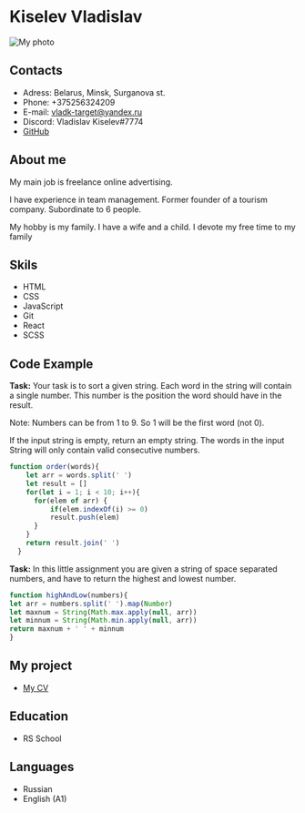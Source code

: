 # Kiselev Vladislav

![My photo](/img/My_photo.jpg)

## Contacts

* Adress: Belarus, Minsk, Surganova st.
* Phone: +375256324209
* E-mail: vladk-target@yandex.ru
* Discord: Vladislav Kiselev#7774
* [GitHub](https://github.com/Kiselev-vladislav?tab=repositories)

## About me

My main job is freelance online advertising.

I have experience in team management. Former founder of a tourism company. Subordinate to 6 people.

My hobby is my family. I have a wife and a child. I devote my free time to my family

## Skils

* HTML
* CSS
* JavaScript
* Git
* React
* SCSS

## Code Example

**Task:** Your task is to sort a given string. Each word in the string will contain a single number. This number is the position the word should have in the result.

Note: Numbers can be from 1 to 9. So 1 will be the first word (not 0).

If the input string is empty, return an empty string. The words in the input String will only contain valid consecutive numbers.

```javascript
function order(words){
    let arr = words.split(' ')
    let result = []
    for(let i = 1; i < 10; i++){
      for(elem of arr) {
          if(elem.indexOf(i) >= 0)
          result.push(elem)
      }
    }
    return result.join(' ')
  }
  ```

**Task:** In this little assignment you are given a string of space separated numbers, and have to return the highest and lowest number.

  ```javascript
  function highAndLow(numbers){
  let arr = numbers.split(' ').map(Number)
  let maxnum = String(Math.max.apply(null, arr))
  let minnum = String(Math.min.apply(null, arr))
  return maxnum + ' ' + minnum
}
```

## My project

* [My CV](https://github.com/Kiselev-vladislav/rsschool-cv/tree/gh-pages)

## Education

* RS School

## Languages

* Russian
* English (A1)

